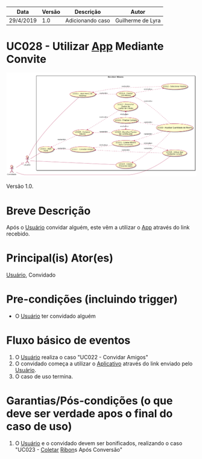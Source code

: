 | Data       | Versão  | Descrição       | Autor            |
| ---------- | ------- | --------------- | ---------------- |
| 29/4/2019 | 1.0 | Adicionando caso | Guilherme de Lyra |


# UC028 - Utilizar [App](https://github.com/requisitos-2019-1/Ribon/blob/master/Modelagem%%20de%%20Requisitos/Lexicos/Aplicativo.md) Mediante Convite


![diagrama](Receber_Ribons.png)

Versão 1.0.

# Breve Descrição
Após o [Usuário](https://github.com/requisitos-2019-1/Ribon/blob/master/Modelagem%%20de%%20Requisitos/Lexicos/Usuário.md) convidar alguém, este vêm a utilizar o [App](https://github.com/requisitos-2019-1/Ribon/blob/master/Modelagem%%20de%%20Requisitos/Lexicos/Aplicativo.md) através do link recebido.

# Principal(is) Ator(es)
[Usuário](https://github.com/requisitos-2019-1/Ribon/blob/master/Modelagem%%20de%%20Requisitos/Lexicos/Usuário.md), Convidado

# Pre-condições (incluindo trigger)
* O [Usuário](https://github.com/requisitos-2019-1/Ribon/blob/master/Modelagem%%20de%%20Requisitos/Lexicos/Usuário.md) ter convidado alguém

# Fluxo básico de eventos
1. O [Usuário](https://github.com/requisitos-2019-1/Ribon/blob/master/Modelagem%%20de%%20Requisitos/Lexicos/Usuário.md) realiza o caso "UC022 - Convidar Amigos"
1. O convidado começa a utilizar o [Aplicativo](https://github.com/requisitos-2019-1/Ribon/blob/master/Modelagem%%20de%%20Requisitos/Lexicos/Aplicativo.md) através do link enviado pelo [Usuário](https://github.com/requisitos-2019-1/Ribon/blob/master/Modelagem%%20de%%20Requisitos/Lexicos/Usuário.md).
1. O caso de uso termina.

# Garantias/Pós-condições (o que deve ser verdade apos o final do caso de uso)
1. O [Usuário](https://github.com/requisitos-2019-1/Ribon/blob/master/Modelagem%%20de%%20Requisitos/Lexicos/Usuário.md) e o convidado devem ser bonificados, realizando o caso "UC023 - [Coletar](https://github.com/requisitos-2019-1/Ribon/blob/master/Modelagem%%20de%%20Requisitos/Lexicos/Coletar.md) [Ribon](https://github.com/requisitos-2019-1/Ribon/blob/master/Modelagem%%20de%%20Requisitos/Lexicos/Ribon.md)s Após Conversão"

